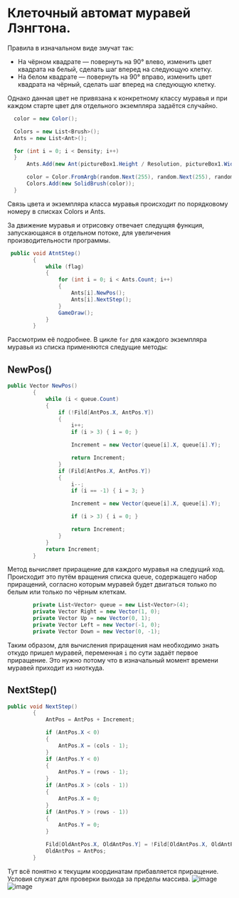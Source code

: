 # Клеточный автомат муравей Лэнгтона.
Правила в изначальном виде змучат так:

- На чёрном квадрате — повернуть на 90° влево, изменить цвет квадрата на белый, сделать шаг вперед на следующую клетку.
- На белом квадрате — повернуть на 90° вправо, изменить цвет квадрата на чёрный, сделать шаг вперед на следующую клетку.

Однако данная цвет не привязана к конкретному классу муравья и при каждом старте цвет для отдельного экземпляра задаётся случайно.
```C#
  color = new Color();

  Colors = new List<Brush>();
  Ants = new List<Ant>();

  for (int i = 0; i < Density; i++)
  }
      Ants.Add(new Ant(pictureBox1.Height / Resolution, pictureBox1.Width / Resolution, StartLocation));

      color = Color.FromArgb(random.Next(255), random.Next(255), random.Next(255));
      Colors.Add(new SolidBrush(color));
  }
```
Связь цвета и экземпляра класса муравья происходит по порядковому номеру в списках Colors и Ants.

За движение муравья и отрисовку отвечает следущяя функция, запускающаяся в отдельном потоке, для увеличения производительности программы.

```C#
 public void AtntStep()
        {
            while (flag)
            {
                for (int i = 0; i < Ants.Count; i++)
                {
                    Ants[i].NewPos();
                    Ants[i].NextStep();
                }
                GameDraw();
            }
        }
```
Рассмотрим её подробнее. В цикле `for` для каждого экземпляра муравья из списка применяются следущие методы:
## NewPos()
  ```C#
  public Vector NewPos()
          {
              while (i < queue.Count)
              {
                  if (!Fild[AntPos.X, AntPos.Y])
                  {
                      i++;
                      if (i > 3) { i = 0; }

                      Increment = new Vector(queue[i].X, queue[i].Y);

                      return Increment;
                  }
                  if (Fild[AntPos.X, AntPos.Y])
                  {
                      i--;
                      if (i == -1) { i = 3; }

                      Increment = new Vector(queue[i].X, queue[i].Y);

                      if (i > 3) { i = 0; }

                      return Increment;
                  }
              }
              return Increment;
          }
  ```
Метод вычисляет приращение для каждого муравья на следущий ход. Происходит это путём вращения списка queue, содержащего набор приращений, согласно которым муравей будет двигаться только по белым или только по чёрным клеткам.
```C#
        private List<Vector> queue = new List<Vector>(4);
        private Vector Right = new Vector(1, 0);
        private Vector Up = new Vector(0, 1);
        private Vector Left = new Vector(-1, 0);
        private Vector Down = new Vector(0, -1);
```
Таким образом, для вычисления приращения нам необходимо знать откудо пришел муравей, переменная `i` по сути задаёт первое приращение. Это нужно потому что в изначальный момент времени муравей приходит из ниоткуда.

## NextStep()
```C#
public void NextStep()
        {
            AntPos = AntPos + Increment;

            if (AntPos.X < 0)
            {
                AntPos.X = (cols - 1);
            }
            if (AntPos.Y < 0)
            {
                AntPos.Y = (rows - 1);
            }
            if (AntPos.X > (cols - 1))
            {
                AntPos.X = 0;
            }
            if (AntPos.Y > (rows - 1))
            {
                AntPos.Y = 0;
            }

            Fild[OldAntPos.X, OldAntPos.Y] = !Fild[OldAntPos.X, OldAntPos.Y];
            OldAntPos = AntPos;
        }
```
Тут всё понятно к текущим координатам прибавляется приращение. Условия служат для проверки выхода за пределы массива.
![image](https://user-images.githubusercontent.com/52111046/144684250-f0e8dd55-85a4-4d45-853f-60546e30b9d6.png)
![image](https://user-images.githubusercontent.com/52111046/144709310-fa75aead-9074-42d1-b84b-e2eb8d280ccf.png)


